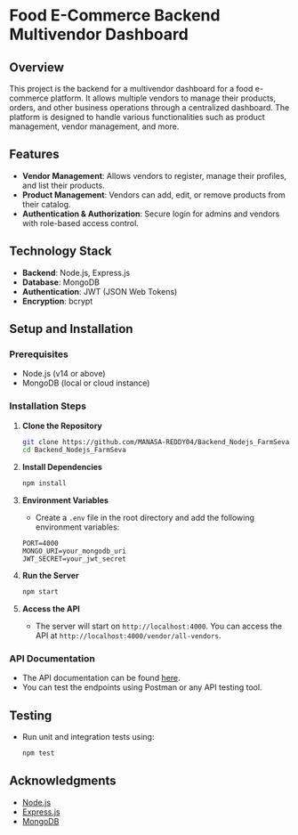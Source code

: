 # Food E-Commerce Backend Multivendor Dashboard

## Overview

This project is the backend for a multivendor dashboard for a food e-commerce platform. It allows multiple vendors to manage their products, orders, and other business operations through a centralized dashboard.
The platform is designed to handle various functionalities such as product management, vendor management, and more.

## Features

- **Vendor Management**: Allows vendors to register, manage their profiles, and list their products.
- **Product Management**: Vendors can add, edit, or remove products from their catalog.
- **Authentication & Authorization**: Secure login for admins and vendors with role-based access control.

## Technology Stack

- **Backend**: Node.js, Express.js
- **Database**: MongoDB
- **Authentication**: JWT (JSON Web Tokens)
- **Encryption**: bcrypt

## Setup and Installation

### Prerequisites

- Node.js (v14 or above)
- MongoDB (local or cloud instance)

### Installation Steps

1. **Clone the Repository**
    ```bash
    git clone https://github.com/MANASA-REDDY04/Backend_Nodejs_FarmSeva.git
    cd Backend_Nodejs_FarmSeva
    ```

2. **Install Dependencies**
    ```bash
    npm install
    ```

3. **Environment Variables**
    - Create a `.env` file in the root directory and add the following environment variables:

    ```plaintext
    PORT=4000
    MONGO_URI=your_mongodb_uri
    JWT_SECRET=your_jwt_secret
    ```

4. **Run the Server**
    ```bash
    npm start
    ```

5. **Access the API**
    - The server will start on `http://localhost:4000`. You can access the API at `http://localhost:4000/vendor/all-vendors`.

### API Documentation

- The API documentation can be found [here](https://drive.google.com/file/d/1YPZeqCqXK6uQjm9yKKS5HJfyyGJ6-TCA/view?usp=sharing).
- You can test the endpoints using Postman or any API testing tool.

## Testing

- Run unit and integration tests using:
    ```bash
    npm test
    ```

## Acknowledgments

- [Node.js](https://nodejs.org/)
- [Express.js](https://expressjs.com/)
- [MongoDB](https://www.mongodb.com/)
